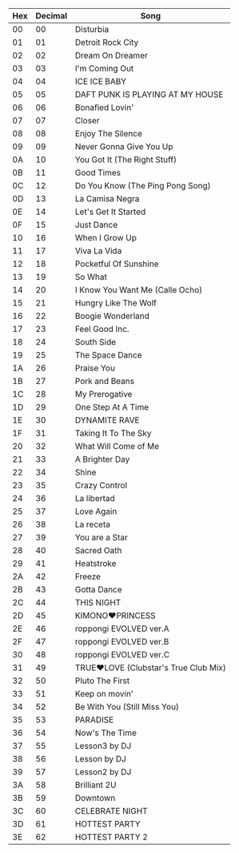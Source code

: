 Hex	|	Decimal	|	Song	|
-----	|	-----	|	-----	|
00  	|	00	|	Disturbia	|
01  	|	01	|	Detroit Rock City	|
02  	|	02	|	Dream On Dreamer	|
03  	|	03	|	I'm Coming Out	|
04  	|	04	|	ICE ICE BABY	|
05  	|	05	| DAFT PUNK IS PLAYING AT MY HOUSE  |
06  	|	06	| Bonafied Lovin'  |
07  	|	07	| Closer  |
08  	|	08	| Enjoy The Silence  |
09  	|	09	| Never Gonna Give You Up  |
0A  	|	10	| You Got It (The Right Stuff)  |
0B  	|	11	| Good Times  |
0C  	|	12	| Do You Know (The Ping Pong Song)  |
0D  	|	13	| La Camisa Negra  |
0E  	|	14	| Let's Get It Started  |
0F  	|	15	| Just Dance  |
10  	|	16	| When I Grow Up  |
11  	|	17	| Viva La Vida  |
12  	|	18	| Pocketful Of Sunshine  |
13  	|	19	| So What  |
14  	|	20	| I Know You Want Me (Calle Ocho)  |
15  	|	21	| Hungry Like The Wolf  |
16  	|	22	| Boogie Wonderland  |
17  	|	23	| Feel Good Inc.  |
18  	|	24	| South Side  |
19  	|	25	| The Space Dance  |
1A  	|	26	| Praise You  |
1B  	|	27	| Pork and Beans  |
1C  	|	28	| My Prerogative  |
1D  	|	29	| One Step At A Time  |
1E  	|	30	| DYNAMITE RAVE  |
1F  	|	31	| Taking It To The Sky  |
20  	|	32	| What Will Come of Me  |
21  	|	33	| A Brighter Day  |
22  	|	34	| Shine  |
23  	|	35	| Crazy Control  |
24  	|	36	| La libertad  |
25  	|	37	| Love Again  |
26  	|	38	| La receta  |
27  	|	39	| You are a Star  |
28  	|	40	| Sacred Oath  |
29  	|	41	| Heatstroke  |
2A  	|	42	| Freeze  |
2B  	|	43	| Gotta Dance  |
2C  	|	44	| THIS NIGHT  |
2D  	|	45	| KIMONO♥PRINCESS  |
2E  	|	46	| roppongi EVOLVED ver.A  |
2F  	|	47	| roppongi EVOLVED ver.B  |
30  	|	48	| roppongi EVOLVED ver.C  |
31  	|	49	| TRUE♥LOVE (Clubstar's True Club Mix)  |
32  	|	50	| Pluto The First  |
33  	|	51	| Keep on movin'  |
34  	|	52	| Be With You (Still Miss You)  |
35  	|	53	| PARADISE  |
36  	|	54	| Now's The Time  |
37  	|	55	| Lesson3 by DJ  |
38  	|	56	| Lesson by DJ  |
39  	|	57	| Lesson2 by DJ  |
3A  	|	58	| Brilliant 2U  |
3B  	|	59	| Downtown  |
3C  	|	60	| CELEBRATE NIGHT  |
3D  	|	61	| HOTTEST PARTY  |
3E  	|	62	| HOTTEST PARTY 2  |

